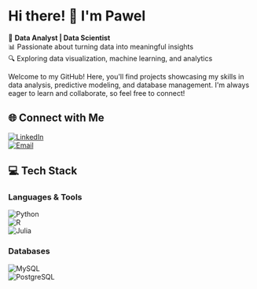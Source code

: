 # **Hi there! 👋 I'm Pawel**  

🚀 **Data Analyst | Data Scientist**  
📊 Passionate about turning data into meaningful insights  
🔍 Exploring data visualization, machine learning, and analytics  

Welcome to my GitHub! Here, you'll find projects showcasing my skills in data analysis, predictive modeling, and database management. I'm always eager to learn and collaborate, so feel free to connect!  


## 🌐 **Connect with Me**  

[![LinkedIn](https://img.shields.io/badge/LinkedIn-%230077B5.svg?logo=linkedin&logoColor=white)](https://www.linkedin.com/in/pawe%C5%82-wo%C5%BAniak-11a290234)  
[![Email](https://img.shields.io/badge/Email-D14836?logo=gmail&logoColor=white)](mailto:Wozniak.pawel.work@gmail.com)  


## 💻 **Tech Stack**  

### **Languages & Tools**  
![Python](https://img.shields.io/badge/python-3670A0?style=for-the-badge&logo=python&logoColor=ffdd54)  
![R](https://img.shields.io/badge/r-%23276DC3.svg?style=for-the-badge&logo=r&logoColor=white)  
![Julia](https://img.shields.io/badge/-Julia-9558B2?style=for-the-badge&logo=julia&logoColor=white)  

### **Databases**  
![MySQL](https://img.shields.io/badge/mysql-4479A1.svg?style=for-the-badge&logo=mysql&logoColor=white)  
![PostgreSQL](https://img.shields.io/badge/postgres-%23316192.svg?style=for-the-badge&logo=postgresql&logoColor=white)  
